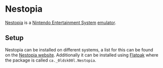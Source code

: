 # Nestopia

[Nestopia](http://0ldsk00l.ca/nestopia/) is a [Nintendo Entertainment System](/wiki/game.md)
[emulator](/wiki/games/emulators.md).

## Setup

Nestopia can be installed on different systems, a list for this can be found on
the [Nestopia website](http://0ldsk00l.ca/nestopia/).
Additionally it can be installed using [Flatpak](/wiki/linux/flatpak.md) where the
package is called `ca._0ldsk00l.Nestopia`.
